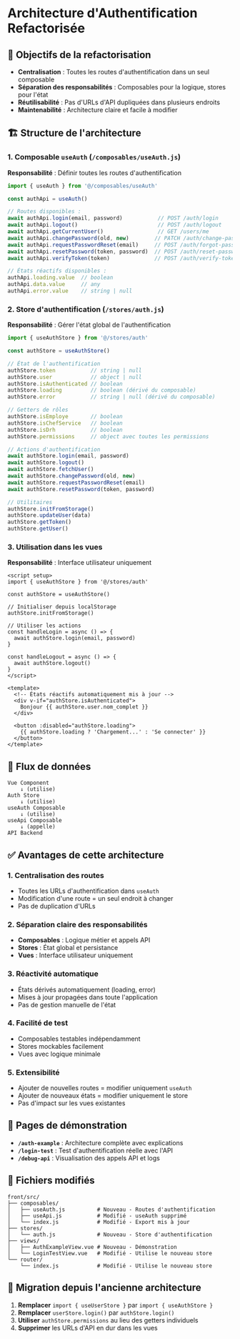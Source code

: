 # Architecture d'Authentification Refactorisée

## 🎯 Objectifs de la refactorisation

- **Centralisation** : Toutes les routes d'authentification dans un seul composable
- **Séparation des responsabilités** : Composables pour la logique, stores pour l'état
- **Réutilisabilité** : Pas d'URLs d'API dupliquées dans plusieurs endroits
- **Maintenabilité** : Architecture claire et facile à modifier

## 🏗️ Structure de l'architecture

### 1. Composable `useAuth` (`/composables/useAuth.js`)

**Responsabilité** : Définir toutes les routes d'authentification

```javascript
import { useAuth } from '@/composables/useAuth'

const authApi = useAuth()

// Routes disponibles :
await authApi.login(email, password)           // POST /auth/login
await authApi.logout()                         // POST /auth/logout
await authApi.getCurrentUser()                 // GET /users/me
await authApi.changePassword(old, new)        // PATCH /auth/change-password
await authApi.requestPasswordReset(email)     // POST /auth/forgot-password
await authApi.resetPassword(token, password)  // POST /auth/reset-password
await authApi.verifyToken(token)              // POST /auth/verify-token

// États réactifs disponibles :
authApi.loading.value  // boolean
authApi.data.value     // any
authApi.error.value    // string | null
```

### 2. Store d'authentification (`/stores/auth.js`)

**Responsabilité** : Gérer l'état global de l'authentification

```javascript
import { useAuthStore } from '@/stores/auth'

const authStore = useAuthStore()

// État de l'authentification
authStore.token           // string | null
authStore.user            // object | null  
authStore.isAuthenticated // boolean
authStore.loading         // boolean (dérivé du composable)
authStore.error           // string | null (dérivé du composable)

// Getters de rôles
authStore.isEmploye       // boolean
authStore.isChefService   // boolean  
authStore.isDrh           // boolean
authStore.permissions     // object avec toutes les permissions

// Actions d'authentification
await authStore.login(email, password)
await authStore.logout()
await authStore.fetchUser()
await authStore.changePassword(old, new)
await authStore.requestPasswordReset(email)
await authStore.resetPassword(token, password)

// Utilitaires
authStore.initFromStorage()
authStore.updateUser(data)
authStore.getToken()
authStore.getUser()
```

### 3. Utilisation dans les vues

**Responsabilité** : Interface utilisateur uniquement

```vue
<script setup>
import { useAuthStore } from '@/stores/auth'

const authStore = useAuthStore()

// Initialiser depuis localStorage
authStore.initFromStorage()

// Utiliser les actions
const handleLogin = async () => {
  await authStore.login(email, password)
}

const handleLogout = async () => {
  await authStore.logout()
}
</script>

<template>
  <!-- États réactifs automatiquement mis à jour -->
  <div v-if="authStore.isAuthenticated">
    Bonjour {{ authStore.user.nom_complet }}
  </div>
  
  <button :disabled="authStore.loading">
    {{ authStore.loading ? 'Chargement...' : 'Se connecter' }}
  </button>
</template>
```

## 🔄 Flux de données

```
Vue Component
    ↓ (utilise)
Auth Store  
    ↓ (utilise)
useAuth Composable
    ↓ (utilise)  
useApi Composable
    ↓ (appelle)
API Backend
```

## ✅ Avantages de cette architecture

### 1. **Centralisation des routes**
- Toutes les URLs d'authentification dans `useAuth`
- Modification d'une route = un seul endroit à changer
- Pas de duplication d'URLs

### 2. **Séparation claire des responsabilités**
- **Composables** : Logique métier et appels API
- **Stores** : État global et persistance
- **Vues** : Interface utilisateur uniquement

### 3. **Réactivité automatique**
- États dérivés automatiquement (loading, error)
- Mises à jour propagées dans toute l'application
- Pas de gestion manuelle de l'état

### 4. **Facilité de test**
- Composables testables indépendamment
- Stores mockables facilement  
- Vues avec logique minimale

### 5. **Extensibilité**
- Ajouter de nouvelles routes = modifier uniquement `useAuth`
- Ajouter de nouveaux états = modifier uniquement le store
- Pas d'impact sur les vues existantes

## 🚀 Pages de démonstration

- **`/auth-example`** : Architecture complète avec explications
- **`/login-test`** : Test d'authentification réelle avec l'API
- **`/debug-api`** : Visualisation des appels API et logs

## 📁 Fichiers modifiés

```
front/src/
├── composables/
│   ├── useAuth.js          # Nouveau - Routes d'authentification
│   ├── useApi.js           # Modifié - useAuth supprimé
│   └── index.js            # Modifié - Export mis à jour
├── stores/
│   └── auth.js             # Nouveau - Store d'authentification  
├── views/
│   ├── AuthExampleView.vue # Nouveau - Démonstration
│   └── LoginTestView.vue   # Modifié - Utilise le nouveau store
└── router/
    └── index.js            # Modifié - Utilise le nouveau store
```

## 🔧 Migration depuis l'ancienne architecture

1. **Remplacer** `import { useUserStore }` par `import { useAuthStore }`
2. **Remplacer** `userStore.login()` par `authStore.login()`
3. **Utiliser** `authStore.permissions` au lieu des getters individuels
4. **Supprimer** les URLs d'API en dur dans les vues 